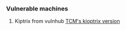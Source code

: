 ### Vulnerable machines
1. Kiptrix from vulnhub [TCM's kioptrix version](https://drive.google.com/drive/folders/1z923e0icfJADbhgS0Qfaxuez-GJTWvjt)